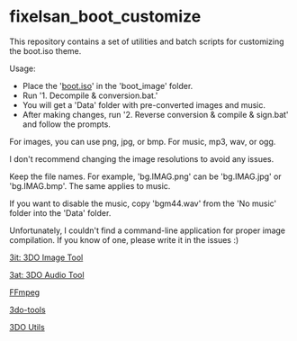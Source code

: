 # fixelsan_boot_customize

This repository contains a set of utilities and batch scripts for customizing the boot.iso theme.

Usage:
- Place the '[boot.iso](https://github.com/fixelsan/3do-ode-firmware)' in the 'boot_image' folder.
- Run '1. Decompile & conversion.bat.'
- You will get a 'Data' folder with pre-converted images and music.
- After making changes, run '2. Reverse conversion & compile & sign.bat' and follow the prompts. 

For images, you can use png, jpg, or bmp. For music, mp3, wav, or ogg. 

I don't recommend changing the image resolutions to avoid any issues.

Keep the file names. For example, 'bg.IMAG.png' can be 'bg.IMAG.jpg' or 'bg.IMAG.bmp'. The same applies to music.

If you want to disable the music, copy 'bgm44.wav' from the 'No music' folder into the 'Data' folder.

Unfortunately, I couldn't find a command-line application for proper image compilation. If you know of one, please write it in the issues :)

[3it: 3DO Image Tool](https://github.com/trapexit/3it)

[3at: 3DO Audio Tool](https://github.com/trapexit/3at)

[FFmpeg](https://ffmpeg.org)

[3do-tools](https://github.com/SaffronCR/3do-tools)

[3DO Utils](https://altmer.arts-union.ru/3DO/3do_utils.htm)